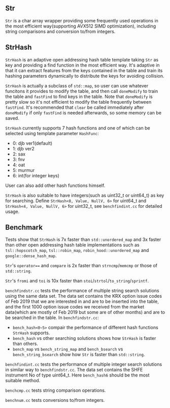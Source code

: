 ## Str
`Str` is a char array wrapper providing some frequently used operations in the most efficient way(supporting AVX512 SIMD optimization), including string comparisons and conversion to/from integers.

## StrHash
`StrHash` is an adaptive open addressing hash table template taking `Str` as key and providing a find function in the most efficient way. It's adaptive in that it can extract features from the keys contained in the table and train its hashing parameters dynamically to distribute the keys for avoiding collision.

`StrHash` is actually a subclass of `std::map`, so user can use whatever funcitons it provides to modify the table, and then call `doneModify` to train the table and `fastFind` to find keys in the table. Note that `doneModify` is pretty slow so it's not efficient to modify the table frequently between `fastFind`. It's recommended that `clear` be called immediately after `doneModify` if only `fastFind` is needed afterwards, so some memory can be saved.

`StrHash` currently supports 7 hash functions and one of which can be selected using template parameter `HashFunc`:
* 0: djb ver1(default)
* 1: djb ver2
* 2: sax
* 3: fnv
* 4: oat
* 5: murmur
* 6: int(for integer keys)

User can also add other hash functions himself.

`StrHash` is also suitable to have integers(such as uint32_t or uint64_t) as key for searching. Define `StrHash<8, Value, NullV, 6>`
for uint64_t and `StrHash<4, Value, NullV, 6>` for uint32_t, see `benchfindint.cc` for detailed usage.

## Benchmark
Tests show that `StrHash` is 7x faster than `std::unordered_map` and 3x faster than other open addressing hash table implementations such as `tsl::hopscotch_map`, `tsl::robin_map`, `robin_hood::unordered_map` and `google::dense_hash_map`.

`Str`'s `operator==` and `compare` is 2x faster than `strncmp`/`memcmp` or those of `std::string`.

`Str`'s `fromi` and `toi` is 10x faster than `stoi`/`strtol`/`to_string`/`sprintf`.

`benchfindstr.cc` tests the performance of multiple string search solutions using the same data set. The data set contains the KRX option issue codes of Feb 2019 that we are interested in and are to be inserted into the table, and the first 1000 option issue codes we received from the market data(which are mostly of Feb 2019 but some are of other months) and are to be searched in the table.
In `benchfindstr.cc`: 
* `bench_hash<0~5>` compair the performance of different hash functions `StrHash` supports.
* `bench_hash` vs other searching solutions shows how `StrHash` is faster than others.
* `bench_map` vs `bench_string_map` and `bench_bsearch` vs `bench_string_bsearch` show how `Str` is faster than `std::string`.

`benchfindint.cc` tests the performance of multiple integer search solutions in similar way to `benchfindstr.cc`. The data set contains the SHFE instrument No of type uint64_t. Here `bench_hash6` should be the most suitable method.

`benchcmp.cc` tests string comparison operations.

`benchnum.cc` tests conversions to/from integers.
